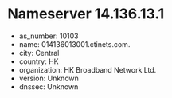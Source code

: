 # Nameserver 14.136.13.1

* as_number: 10103
* name: 014136013001.ctinets.com.
* city: Central
* country: HK
* organization: HK Broadband Network Ltd.
* version: Unknown
* dnssec: Unknown
